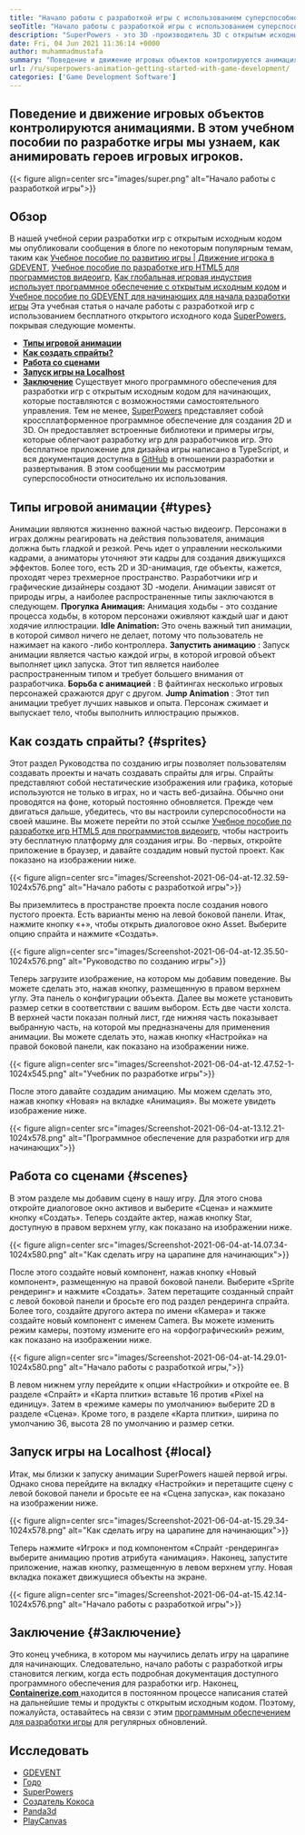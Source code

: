 ```yaml
---
title: "Начало работы с разработкой игры с использованием суперспособности" 
seoTitle: "Начало работы с разработкой игры с использованием суперспособности" 
description: "SuperPowers - это 3D -производитель 3D с открытым исходным кодом с сотрудничеством в реальном времени. Этот урок о начале работы с разработкой игры с использованием суперспособности." 
date: Fri, 04 Jun 2021 11:36:14 +0000
author: muhammadmustafa
summary: "Поведение и движение игровых объектов контролируются анимациями. В этом учебном пособии по разработке игры мы узнаем, как анимировать героев игровых игроков." 
url: /ru/superpowers-animation-getting-started-with-game-development/
categories: ['Game Development Software']
---
```


## Поведение и движение игровых объектов контролируются анимациями. В этом учебном пособии по разработке игры мы узнаем, как анимировать героев игровых игроков.

{{< figure align=center src="images/super.png" alt="Начало работы с разработкой игры">}}


## **Обзор** 
В нашей учебной серии разработки игр с открытым исходным кодом мы опубликовали сообщения в блоге по некоторым популярным темам, таким как [Учебное пособие по развитию игры | Движение игрока в GDEVENT][1], [Учебное пособие по разработке игр HTML5 для программистов видеоигр][2], [Как глобальная игровая индустрия использует программное обеспечение с открытым исходным кодом][3] и [Учебное пособие по GDEVENT для начинающих для начала разработки игры][4 ] Эта учебная статья о начале работы с разработкой игр с использованием бесплатного открытого исходного кода [SuperPowers][5], покрывая следующие моменты.
* **[Типы игровой анимации][6]** 
* **[Как создать спрайты?][7]** 
* **[Работа со сценами][8]** 
* **[Запуск игры на Localhost][9]** 
* **[Заключение][10]** 
Существует много программного обеспечения для разработки игр с открытым исходным кодом для начинающих, которые поставляются с возможностями самостоятельного управления. Тем не менее, [SuperPowers][5] представляет собой кроссплатформенное программное обеспечение для создания 2D и 3D. Он предоставляет встроенные библиотеки и примеры игры, которые облегчают разработку игр для разработчиков игр. Это бесплатное приложение для дизайна игры написано в TypeScript, и вся документация доступна в [GitHub][11] в отношении разработки и развертывания. В этом сообщении мы рассмотрим суперспособности относительно их использования.

## Типы игровой анимации {#types}

Анимации являются жизненно важной частью видеоигр. Персонажи в играх должны реагировать на действия пользователя, анимация должна быть гладкой и резкой. Речь идет о управлении несколькими кадрами, а аниматоры уточняют эти кадры для создания движущихся эффектов. Более того, есть 2D и 3D-анимация, где объекты, кажется, проходят через трехмерное пространство. Разработчики игр и графические дизайнеры создают 3D -модели. Анимации зависят от природы игры, а наиболее распространенные типы заключаются в следующем.
**Прогулка Анимация:**  Анимация ходьбы - это создание процесса ходьбы, в котором персонажи оживляют каждый шаг и дают ходячие иллюстрации.
**Idle Animation:**  Это очень важный тип анимации, в которой символ ничего не делает, потому что пользователь не нажимает на какого -либо контроллера.
**Запустить анимацию** : Запуск анимации является частью каждой игры, в которой игровой объект выполняет цикл запуска. Этот тип является наиболее распространенным типом и требует большего внимания от разработчика.
**Борьба с анимацией** : В файтингах несколько игровых персонажей сражаются друг с другом.
**Jump Animation** : Этот тип анимации требует лучших навыков и опыта. Персонаж сжимает и выпускает тело, чтобы выполнить иллюстрацию прыжков.

## Как создать спрайты? {#sprites}

Этот раздел Руководства по созданию игры позволяет пользователям создавать проекты и начать создавать спрайты для игры. Спрайты представляют собой нестатические изображения или графика, которые используются не только в играх, но и часть веб-дизайна. Обычно они проводятся на фоне, который постоянно обновляется.
Прежде чем двигаться дальше, убедитесь, что вы настроили суперспособности на своей машине. Вы можете перейти по этой ссылке [Учебное пособие по разработке игр HTML5 для программистов видеоигр][2], чтобы настроить эту бесплатную платформу для создания игры.
Во -первых, откройте приложение в браузер, и давайте создадим новый пустой проект. Как показано на изображении ниже.

{{< figure align=center src="images/Screenshot-2021-06-04-at-12.32.59-1024x576.png" alt="Начало работы с разработкой игры">}}

Вы приземлитесь в пространстве проекта после создания нового пустого проекта. Есть варианты меню на левой боковой панели. Итак, нажмите кнопку «+», чтобы открыть диалоговое окно Asset. Выберите опцию спрайта и нажмите «Создать».

{{< figure align=center src="images/Screenshot-2021-06-04-at-12.35.50-1024x576.png" alt="Руководство по созданию игры">}}

Теперь загрузите изображение, на котором мы добавим поведение. Вы можете сделать это, нажав кнопку, размещенную в правом верхнем углу. Эта панель о конфигурации объекта.
Далее вы можете установить размер сетки в соответствии с вашим выбором. Есть две части холста. В верхней части показан полный лист, где нижняя часть показывает выбранную часть, на которой мы предназначены для применения анимации. Вы можете сделать это, нажав кнопку «Настройка» на правой боковой панели, как показано на изображении ниже.

{{< figure align=center src="images/Screenshot-2021-06-04-at-12.47.52-1-1024x545.png" alt="Учебник по разработке игры">}}

После этого давайте создадим анимацию. Мы можем сделать это, нажав кнопку «Новая» на вкладке «Анимация». Вы можете увидеть изображение ниже.

{{< figure align=center src="images/Screenshot-2021-06-04-at-13.12.21-1024x578.png" alt="Программное обеспечение для разработки игр для начинающих">}}


## Работа со сценами {#scenes}

В этом разделе мы добавим сцену в нашу игру. Для этого снова откройте диалоговое окно активов и выберите «Сцена» и нажмите кнопку «Создать». Теперь создайте актер, нажав кнопку Star, доступную в правом верхнем углу, как показано на изображении ниже.

{{< figure align=center src="images/Screenshot-2021-06-04-at-14.07.34-1024x580.png" alt="Как сделать игру на царапине для начинающих">}}

После этого создайте новый компонент, нажав кнопку «Новый компонент», размещенную на правой боковой панели. Выберите «Sprite рендеринг» и нажмите «Создать». Затем перетащите созданный спрайт с левой боковой панели и бросьте его под раздел рендеринга спрайта. Более того, создайте другого актера по имени «Камера» и также создайте новый компонент с именем Camera.
Вы можете изменить режим камеры, поэтому измените его на «орфографический» режим, как показано на изображении ниже.

{{< figure align=center src="images/Screenshot-2021-06-04-at-14.29.01-1024x580.png" alt="Начало работы с разработкой игры,">}}

В левом нижнем углу перейдите к опции «Настройки» и откройте ее. В разделе «Спрайт» и «Карта плитки» вставьте 16 против «Pixel на единицу». Затем в «режиме камеры по умолчанию» выберите 2D в разделе «Сцена». Кроме того, в разделе «Карта плитки», ширина по умолчанию 36, высота 28 по умолчанию и размер сетки.

## Запуск игры на Localhost {#local}

Итак, мы близки к запуску анимации SuperPowers нашей первой игры. Однако снова перейдите на вкладку «Настройки» и перетащите сцену с левой боковой панели и бросьте ее на «Сцена запуска», как показано на изображении ниже.

{{< figure align=center src="images/Screenshot-2021-06-04-at-15.29.34-1024x578.png" alt="Как сделать игру на царапине для начинающих">}}

Теперь нажмите «Игрок» и под компонентом «Спрайт -рендеринга» выберите анимацию против атрибута «анимация». Наконец, запустите приложение, нажав кнопку, размещенную в левом верхнем углу. Новая вкладка покажет движущиеся объекты на экране.

{{< figure align=center src="images/Screenshot-2021-06-04-at-15.42.14-1024x576.png" alt="Начало работы с разработкой игры">}}


## Заключение {#Заключение}

Это конец учебника, в котором мы научились делать игру на царапине для начинающих. Следовательно, начало работы с разработкой игры становится легким, когда есть подробная документация доступного программного обеспечения для разработки игр. Наконец, [ **Containerize.com** ][12] находится в постоянном процессе написания статей на дальнейшие темы и продукты с открытым исходным кодом. Поэтому, пожалуйста, оставайтесь на связи с этим [программным обеспечением для разработки игры][13] для регулярных обновлений.

## Исследовать
  * [GDEVENT][14]
  * [Годо][15]
  * [SuperPowers][5]
  * [Создатель Кокоса][16]
  * [Panda3d][17]
  * [PlayCanvas][18]



[1]: https://blog.containerize.com/game-development-software/game-development-tutorial-player-movement-in-gdevelop/
[2]: https://blog.containerize.com/2021/05/19/html5-game-development-tutorial-for-video-game-programmers/
[3]: https://blog.containerize.com/game-development-software/how-global-gaming-market-leveraging-open-source-software/
[4]: https://blog.containerize.com/game-development-software/game-development-tutorial-player-movement-in-gdevelop/
[5]: https://products.containerize.com/game-development-software/superpowers/
[6]: #types
[7]: #sprites
[8]: #scenes
[9]: #local
[10]: #Conclusion
[11]: https://github.com/superpowers/superpowers-core
[12]: https://www.containerize.com/
[13]: https://products.containerize.com/game-development-software/
[14]: https://products.containerize.com/game-development-software/gdevelop/
[15]: https://products.containerize.com/game-development-software/godot/
[16]: https://products.containerize.com/game-development-software/cocos-creator/
[17]: https://products.containerize.com/game-development-software/panda3d/
[18]: https://products.containerize.com/game-development-software/playcanvas/
